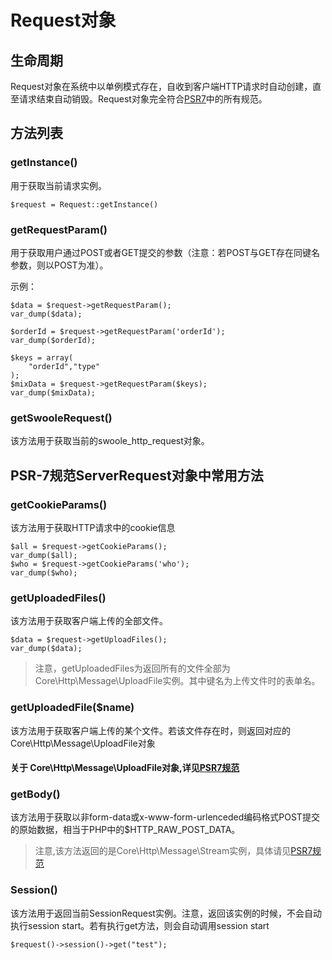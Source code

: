 # Request对象

## 生命周期
Request对象在系统中以单例模式存在，自收到客户端HTTP请求时自动创建，直至请求结束自动销毁。Request对象完全符合[PSR7](psr-7.md)中的所有规范。
## 方法列表
### getInstance()
用于获取当前请求实例。
```
$request = Request::getInstance()
```
### getRequestParam()
用于获取用户通过POST或者GET提交的参数（注意：若POST与GET存在同键名参数，则以POST为准）。

示例：
```
$data = $request->getRequestParam();
var_dump($data);

$orderId = $request->getRequestParam('orderId');
var_dump($orderId);

$keys = array(
    "orderId","type"
);
$mixData = $request->getRequestParam($keys);
var_dump($mixData);
```
### getSwooleRequest()
该方法用于获取当前的swoole_http_request对象。

## PSR-7规范ServerRequest对象中常用方法
### getCookieParams()
该方法用于获取HTTP请求中的cookie信息
```
$all = $request->getCookieParams();
var_dump($all);
$who = $request->getCookieParams('who');
var_dump($who);
```
### getUploadedFiles()
该方法用于获取客户端上传的全部文件。
```
$data = $request->getUploadFiles();
var_dump($data);
```
> 注意，getUploadedFiles为返回所有的文件全部为Core\Http\Message\UploadFile实例。其中键名为上传文件时的表单名。

### getUploadedFile($name)
该方法用于获取客户端上传的某个文件。若该文件存在时，则返回对应的Core\Http\Message\UploadFile对象
#### 关于 Core\Http\Message\UploadFile对象,详见[PSR7规范](Base/Controller/psr-7.md)

### getBody()
该方法用于获取以非form-data或x-www-form-urlenceded编码格式POST提交的原始数据，相当于PHP中的$HTTP_RAW_POST_DATA。
> 注意,该方法返回的是Core\Http\Message\Stream实例，具体请见[PSR7规范](Base/Controller/psr-7.md)

### Session()
该方法用于返回当前SessionRequest实例。注意，返回该实例的时候，不会自动执行session start。若有执行get方法，则会自动调用session start
```
$request()->session()->get("test");
```